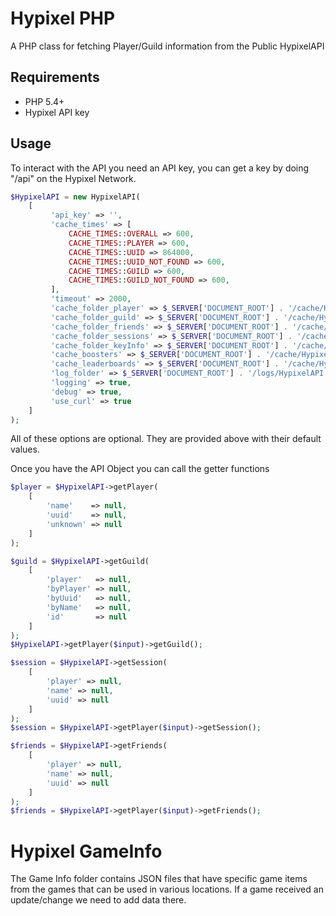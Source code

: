 # Hypixel PHP

A PHP class for fetching Player/Guild information from the Public HypixelAPI

## Requirements
- PHP 5.4+
- Hypixel API key

## Usage

To interact with the API you need an API key, you can get a key by doing "/api" on the Hypixel Network.

```PHP
$HypixelAPI = new HypixelAPI(
    [
         'api_key' => '',
         'cache_times' => [
             CACHE_TIMES::OVERALL => 600,
             CACHE_TIMES::PLAYER => 600,
             CACHE_TIMES::UUID => 864000,
             CACHE_TIMES::UUID_NOT_FOUND => 600,
             CACHE_TIMES::GUILD => 600,
             CACHE_TIMES::GUILD_NOT_FOUND => 600,
         ],
         'timeout' => 2000,
         'cache_folder_player' => $_SERVER['DOCUMENT_ROOT'] . '/cache/HypixelAPI/player',
         'cache_folder_guild' => $_SERVER['DOCUMENT_ROOT'] . '/cache/HypixelAPI/guild',
         'cache_folder_friends' => $_SERVER['DOCUMENT_ROOT'] . '/cache/HypixelAPI/friends',
         'cache_folder_sessions' => $_SERVER['DOCUMENT_ROOT'] . '/cache/HypixelAPI/sessions',
         'cache_folder_keyInfo' => $_SERVER['DOCUMENT_ROOT'] . '/cache/HypixelAPI/keyInfo/',
         'cache_boosters' => $_SERVER['DOCUMENT_ROOT'] . '/cache/HypixelAPI/boosters.json',
         'cache_leaderboards' => $_SERVER['DOCUMENT_ROOT'] . '/cache/HypixelAPI/leaderboards.json',
         'log_folder' => $_SERVER['DOCUMENT_ROOT'] . '/logs/HypixelAPI',
         'logging' => true,
         'debug' => true,
         'use_curl' => true
    ]
);
```
     
All of these options are optional. They are provided above with their default values.

Once you have the API Object you can call the getter functions

```PHP
$player = $HypixelAPI->getPlayer(
    [
        'name'    => null,
        'uuid'    => null,
        'unknown' => null
    ]
);
```
```PHP
$guild = $HypixelAPI->getGuild(
    [
        'player'   => null,
        'byPlayer' => null,
        'byUuid'   => null,
        'byName'   => null,
        'id'       => null
    ]
);
$HypixelAPI->getPlayer($input)->getGuild();
```
```PHP
$session = $HypixelAPI->getSession(
    [
        'player' => null,
        'name' => null,
        'uuid' => null
    ]
);
$session = $HypixelAPI->getPlayer($input)->getSession();
```
```PHP
$friends = $HypixelAPI->getFriends(
    [
        'player' => null,
        'name' => null,
        'uuid' => null
    ]
);
$friends = $HypixelAPI->getPlayer($input)->getFriends();
```

# Hypixel GameInfo

The Game Info folder contains JSON files that have specific game items from the games that can be used in various locations.
If a game received an update/change we need to add data there.